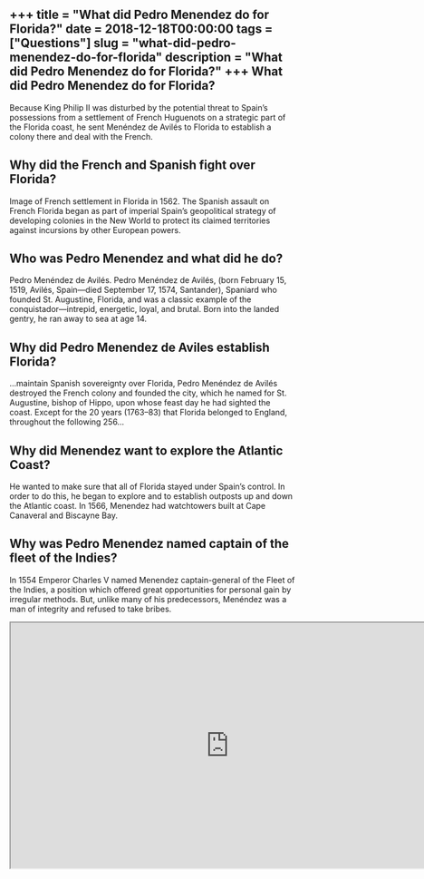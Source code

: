 +++
title = "What did Pedro Menendez do for Florida?"
date = 2018-12-18T00:00:00
tags = ["Questions"]
slug = "what-did-pedro-menendez-do-for-florida"
description = "What did Pedro Menendez do for Florida?"
+++
What did Pedro Menendez do for Florida?
---------------------------------------

Because King Philip II was disturbed by the potential threat to Spain’s possessions from a settlement of French Huguenots on a strategic part of the Florida coast, he sent Menéndez de Avilés to Florida to establish a colony there and deal with the French.

Why did the French and Spanish fight over Florida?
--------------------------------------------------

Image of French settlement in Florida in 1562. The Spanish assault on French Florida began as part of imperial Spain’s geopolitical strategy of developing colonies in the New World to protect its claimed territories against incursions by other European powers.

Who was Pedro Menendez and what did he do?
------------------------------------------

Pedro Menéndez de Avilés. Pedro Menéndez de Avilés, (born February 15, 1519, Avilés, Spain—died September 17, 1574, Santander), Spaniard who founded St. Augustine, Florida, and was a classic example of the conquistador—intrepid, energetic, loyal, and brutal. Born into the landed gentry, he ran away to sea at age 14.

Why did Pedro Menendez de Aviles establish Florida?
---------------------------------------------------

…maintain Spanish sovereignty over Florida, Pedro Menéndez de Avilés destroyed the French colony and founded the city, which he named for St. Augustine, bishop of Hippo, upon whose feast day he had sighted the coast. Except for the 20 years (1763–83) that Florida belonged to England, throughout the following 256…

Why did Menendez want to explore the Atlantic Coast?
----------------------------------------------------

He wanted to make sure that all of Florida stayed under Spain’s control. In order to do this, he began to explore and to establish outposts up and down the Atlantic coast. In 1566, Menendez had watchtowers built at Cape Canaveral and Biscayne Bay.

Why was Pedro Menendez named captain of the fleet of the Indies?
----------------------------------------------------------------

In 1554 Emperor Charles V named Menendez captain-general of the Fleet of the Indies, a position which offered great opportunities for personal gain by irregular methods. But, unlike many of his predecessors, Menéndez was a man of integrity and refused to take bribes.

<iframe allow="accelerometer; autoplay; clipboard-write; encrypted-media; gyroscope; picture-in-picture" allowfullscreen="" class="__youtube_prefs__  epyt-is-override  no-lazyload" data-no-lazy="1" data-origheight="433" data-origwidth="770" data-skipgform_ajax_framebjll="" height="433" id="_ytid_56802" loading="lazy" src="https://www.youtube.com/embed/NKGyZR9eh0g?enablejsapi=1&autoplay=0&cc_load_policy=0&cc_lang_pref=&iv_load_policy=1&loop=0&modestbranding=0&rel=1&fs=1&playsinline=0&autohide=2&theme=dark&color=red&controls=1&" title="YouTube player" width="770"></iframe>